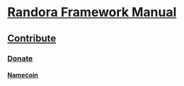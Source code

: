 # [Randora Framework Manual](/README.md)

## [Contribute](/manual/contribute/README.md)

### [Donate](/manual/contribute/donate/README.md)

#### [Namecoin](/manual/contribute/donate/namecoin/README.md)


